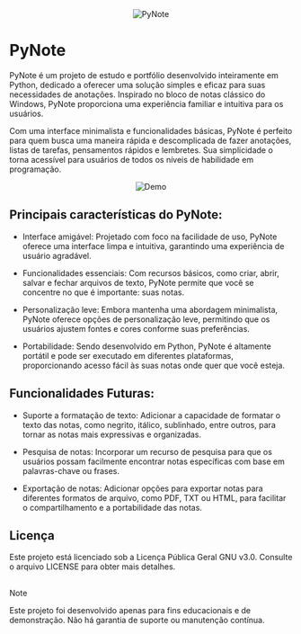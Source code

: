 <div align="center">
   <img src="https://github.com/alexxsouzaa/PyNote/assets/132787362/f9c55219-8407-4a0c-a4d7-ec646294f17b" alt="PyNote">
</div>



# PyNote
PyNote é um projeto de estudo e portfólio desenvolvido inteiramente em Python, dedicado a oferecer uma solução simples e eficaz para suas necessidades de anotações. Inspirado no bloco de notas clássico do Windows, PyNote proporciona uma experiência familiar e intuitiva para os usuários.

Com uma interface minimalista e funcionalidades básicas, PyNote é perfeito para quem busca uma maneira rápida e descomplicada de fazer anotações, listas de tarefas, pensamentos rápidos e lembretes. Sua simplicidade o torna acessível para usuários de todos os níveis de habilidade em programação.

<div align="center">
   <img src="https://github.com/alexxsouzaa/PyNote/assets/132787362/85940551-588a-47a2-8c70-3b7e0f74e9b6" alt="Demo">
</div>


## Principais características do PyNote:

* Interface amigável: Projetado com foco na facilidade de uso, PyNote oferece uma interface limpa e intuitiva, garantindo uma experiência de usuário agradável.

* Funcionalidades essenciais: Com recursos básicos, como criar, abrir, salvar e fechar arquivos de texto, PyNote permite que você se concentre no que é importante: suas notas.

* Personalização leve: Embora mantenha uma abordagem minimalista, PyNote oferece opções de personalização leve, permitindo que os usuários ajustem fontes e cores conforme suas preferências.

* Portabilidade: Sendo desenvolvido em Python, PyNote é altamente portátil e pode ser executado em diferentes plataformas, proporcionando acesso fácil às suas notas onde quer que você esteja.


## Funcionalidades Futuras:

* Suporte a formatação de texto: Adicionar a capacidade de formatar o texto das notas, como negrito, itálico, sublinhado, entre outros, para tornar as notas mais expressivas e organizadas.

* Pesquisa de notas: Incorporar um recurso de pesquisa para que os usuários possam facilmente encontrar notas específicas com base em palavras-chave ou frases.

* Exportação de notas: Adicionar opções para exportar notas para diferentes formatos de arquivo, como PDF, TXT ou HTML, para facilitar o compartilhamento e a portabilidade das notas.


## Licença
Este projeto está licenciado sob a Licença Pública Geral GNU v3.0. Consulte o arquivo LICENSE para obter mais detalhes.


## 
> [!NOTE]
> Este projeto foi desenvolvido apenas para fins educacionais e de demonstração. Não há garantia de suporte ou manutenção contínua.
